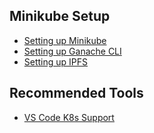 ## Minikube Setup

- [Setting up Minikube](./minikube/README.md)
- [Setting up Ganache CLI](./minikube/ganache-cli/README.md)
- [Setting up IPFS](./minikube/ipfs/README.md)

## Recommended Tools

- [VS Code K8s Support](https://marketplace.visualstudio.com/items?itemName=ms-kubernetes-tools.vscode-kubernetes-tools)

